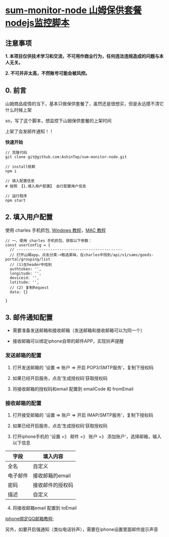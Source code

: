 # [sum-monitor-node 山姆保供套餐nodejs监控脚本](https://github.com/AshinTop/sum-monitor-node.git)

## 注意事项

**1. 本项目仅供技术学习和交流，不可用作商业行为，任何违法违规造成的问题与本人无关。**

**2. 不可并非太高，不然账号可能会被风控。**

## 0. 前言

山姆商品疫情的当下，基本只做保供套餐了，虽然还是很想买，但是永远摸不清它什么时候上架

so，写了这个脚本，想监控下山姆保供套餐的上架时间

上架了会发邮件通知！！


**快速开始**

```
// 克隆代码
git clone git@github.com:AshinTop/sum-monitor-node.git

// install依赖
npm i

// 填入配置信息
# 按照 【1.填入用户配置】 自行配置用户信息

// 运行程序
npm start
```


## 2. 填入用户配置

使用 charles 手机抓包, [Windows 教程](https://blog.csdn.net/weixin_54789946/article/details/114879602)，[MAC 教程](https://www.jianshu.com/p/6ec799ecfb15)

```
// 一、使用 charles 手机抓包，获取以下参数：
const userConfig = {
  // -----------------------------------------------
  // 打开山姆app，点击分类->甄选美味，在charles中找到/api/v1/sams/goods-portal/grouping/list
  // (1)在header中找到
  authtoken: '',
  longitude: '',
  deviceid: '',
  latitude: '',
  // (2) 复制Request
  data: {}
    
}

```


## 3. 邮件通知配置

- 需要准备发送邮箱和接收邮箱（发送邮箱和接收邮箱可以为同一个）

- 接收邮箱可以绑定iphone自带的邮件APP，实现铃声提醒

### 发送邮箱的配置

1. 打开发送邮箱的 ‘设置 => 账户  => 开启 POP3/SMTP服务’，复制下授权码

2. 如果已经开启服务，点击’生成授权码‘获取授权码

3. 将接收邮箱的授权码和email 配置到 emailCode 和 fromEmail


### 接收邮箱的配置

1. 打开接受邮箱的 '设置 => 账户  => 开启 IMAP/SMTP服务'，复制下授权码

2. 如果已经开启服务，点击’生成授权码‘获取授权码

3. 打开iphone手机的 '设置 =》 邮件 =》 账户 =》 添加账户'，选择邮箱，输入以下信息

|  字段   | 填入内容  |
|  ----  | ----  |
| 全名  | 自定义 |
| 电子邮件  | 接收邮箱的email |
| 密码  | 接收邮件的授权码 |
| 描述  | 自定义 |

4. 将接收邮箱email 配置到 toEmail

[iphone绑定QQ邮箱教程](https://zhidao.baidu.com/question/1950479000046686868.html?qbl=relate_question_2&word=iphone%D3%CA%BC%FE%D4%F5%C3%B4%CC%ED%BC%D3qq%D3%CA%CF%E4);

另外，如要开启强通知（类似电话铃声），需要在iphone设置里面邮件提示声音
